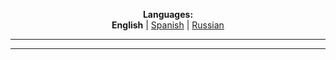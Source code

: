 
<p align="center"><b>Languages:</b><br /><b>English</b> | <a href="https://github.com/markolofsen/hellobaby/blob/master/README_es.md">Spanish</a> | <a href="https://github.com/markolofsen/hellobaby/blob/master/README_ru.md">Russian</a></p>

---



---

